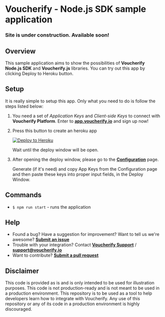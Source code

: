 # Voucherify - Node.js SDK sample application

### Site is under construction. Available soon!

## Overview

This sample application aims to show the possibilities of **Voucherify Node.js SDK** and **Voucherify.js** libraries. You can try out this app by clicking Deploy to Heroku button.

## Setup

It is really simple to setup this app. Only what you need to do is follow the steps listed below:

1. You need a set of *Application Keys* and *Client-side Keys* to connect with **Voucherify Platform**.
Enter to [**app.voucherify.io**](http://app.voucherify.io) and sign up now!

2. Press this button to create an heroku app

    [![Deploy to Heroku](https://www.herokucdn.com/deploy/button.png)](https://heroku.com/deploy)

    Wait until the deploy window will be open.

3. After opening the deploy window, please go to the [**Configuration**](https://app.voucherify.io/#/app/configuration) page.

    Generate (if it's need) and copy App Keys from the Configuration page and then paste these keys into proper input fields, in the Deploy Window.


## Commands

* `$ npm run start` - runs the application

## Help

* Found a bug? Have a suggestion for improvement? Want to tell us we're awesome? [**Submit an issue**](https://github.com/voucherifyio/voucherify-nodejs-example/issues/new)
* Trouble with your integration? Contact [**Voucherify Support**](https://voucherify.readme.io/docs/support) / [**support@voucherify.io**](support@voucherify.io)
* Want to contribute? [**Submit a pull request**](https://github.com/voucherifyio/voucherify-nodejs-example/compare)

## Disclaimer

This code is provided as is and is only intended to be used for illustration purposes. This code is not production-ready and is not meant to be used in a production environment. This repository is to be used as a tool to help developers learn how to integrate with Voucherify. Any use of this repository or any of its code in a production environment is highly discouraged.